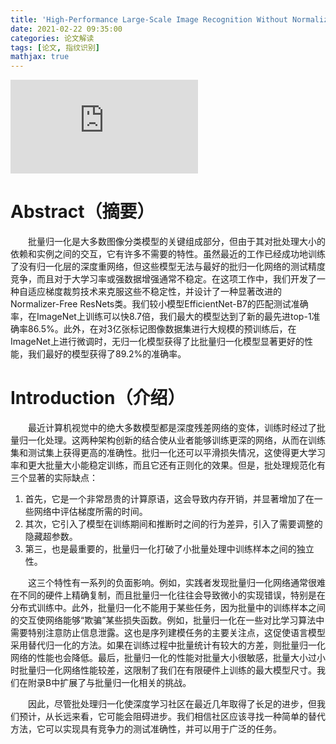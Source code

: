 ```yaml
---
title: 'High-Performance Large-Scale Image Recognition Without Normalization'
date: 2021-02-22 09:35:00
categories: 论文解读
tags: [论文, 指纹识别]
mathjax: true
---
```


![论文原文下载链接](https://cdn.jsdelivr.net/gh/stxw/stxw.github.io/documnets/papers/High-Performance_Large-Scale_Image_Recognition_Without_Normalization.pdf)


# Abstract（摘要）
&emsp;&emsp;批量归一化是大多数图像分类模型的关键组成部分，但由于其对批处理大小的依赖和实例之间的交互，它有许多不需要的特性。虽然最近的工作已经成功地训练了没有归一化层的深度重网络，但这些模型无法与最好的批归一化网络的测试精度竞争，而且对于大学习率或强数据增强通常不稳定。在这项工作中，我们开发了一种自适应梯度裁剪技术来克服这些不稳定性，并设计了一种显著改进的Normalizer-Free ResNets类。我们较小模型EfficientNet-B7的匹配测试准确率，在ImageNet上训练可以快8.7倍，我们最大的模型达到了新的最先进top-1准确率86.5%。此外，在对3亿张标记图像数据集进行大规模的预训练后，在ImageNet上进行微调时，无归一化模型获得了比批量归一化模型显著更好的性能，我们最好的模型获得了89.2%的准确率。


# Introduction（介绍）
&emsp;&emsp;最近计算机视觉中的绝大多数模型都是深度残差网络的变体，训练时经过了批量归一化处理。这两种架构创新的结合使从业者能够训练更深的网络，从而在训练集和测试集上获得更高的准确性。批归一化还可以平滑损失情况，这使得更大学习率和更大批量大小能稳定训练，而且它还有正则化的效果。但是，批处理规范化有三个显著的实际缺点：
1. 首先，它是一个非常昂贵的计算原语，这会导致内存开销，并显著增加了在一些网络中评估梯度所需的时间。
2. 其次，它引入了模型在训练期间和推断时之间的行为差异，引入了需要调整的隐藏超参数。
3. 第三，也是最重要的，批量归一化打破了小批量处理中训练样本之间的独立性。

&emsp;&emsp;这三个特性有一系列的负面影响。例如，实践者发现批量归一化网络通常很难在不同的硬件上精确复制，而且批量归一化往往会导致微小的实现错误，特别是在分布式训练中。此外，批量归一化不能用于某些任务，因为批量中的训练样本之间的交互使网络能够“欺骗”某些损失函数。例如，批量归一化在一些对比学习算法中需要特别注意防止信息泄露。这也是序列建模任务的主要关注点，这促使语言模型采用替代归一化的方法。如果在训练过程中批量统计有较大的方差，则批量归一化网络的性能也会降低。最后，批量归一化的性能对批量大小很敏感，批量大小过小时批量归一化网络性能较差，这限制了我们在有限硬件上训练的最大模型尺寸。我们在附录B中扩展了与批量归一化相关的挑战。

&emsp;&emsp;因此，尽管批处理归一化使深度学习社区在最近几年取得了长足的进步，但我们预计，从长远来看，它可能会阻碍进步。我们相信社区应该寻找一种简单的替代方法，它可以实现具有竞争力的测试准确性，并可以用于广泛的任务。



